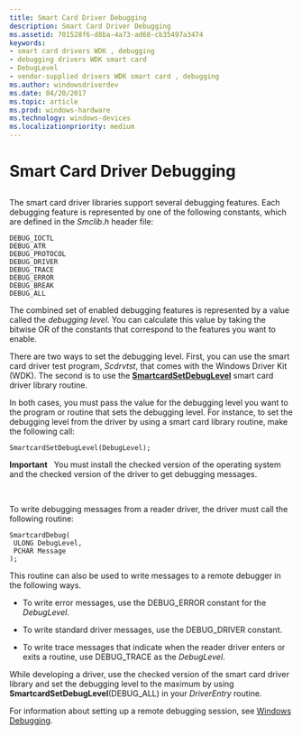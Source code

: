 ```yaml
---
title: Smart Card Driver Debugging
description: Smart Card Driver Debugging
ms.assetid: 701528f6-d8ba-4a73-ad68-cb35497a3474
keywords:
- smart card drivers WDK , debugging
- debugging drivers WDK smart card
- DebugLevel
- vendor-supplied drivers WDK smart card , debugging
ms.author: windowsdriverdev
ms.date: 04/20/2017
ms.topic: article
ms.prod: windows-hardware
ms.technology: windows-devices
ms.localizationpriority: medium
---
```


# Smart Card Driver Debugging


## <span id="_ntovr_smart_card_driver_debugging"></span><span id="_NTOVR_SMART_CARD_DRIVER_DEBUGGING"></span>


The smart card driver libraries support several debugging features. Each debugging feature is represented by one of the following constants, which are defined in the *Smclib.h* header file:

```
DEBUG_IOCTL
DEBUG_ATR
DEBUG_PROTOCOL
DEBUG_DRIVER
DEBUG_TRACE
DEBUG_ERROR
DEBUG_BREAK
DEBUG_ALL
```

The combined set of enabled debugging features is represented by a value called the *debugging level*. You can calculate this value by taking the bitwise OR of the constants that correspond to the features you want to enable.

There are two ways to set the debugging level. First, you can use the smart card driver test program, *Scdrvtst*, that comes with the Windows Driver Kit (WDK). The second is to use the [**SmartcardSetDebugLevel**](https://msdn.microsoft.com/library/windows/hardware/ff548960) smart card driver library routine.

In both cases, you must pass the value for the debugging level you want to the program or routine that sets the debugging level. For instance, to set the debugging level from the driver by using a smart card library routine, make the following call:

```
SmartcardSetDebugLevel(DebugLevel);
```

**Important**   You must install the checked version of the operating system and the checked version of the driver to get debugging messages.

 

To write debugging messages from a reader driver, the driver must call the following routine:

```
SmartcardDebug(
 ULONG DebugLevel,
 PCHAR Message
);
```

This routine can also be used to write messages to a remote debugger in the following ways.

-   To write error messages, use the DEBUG\_ERROR constant for the *DebugLevel*.

-   To write standard driver messages, use the DEBUG\_DRIVER constant.

-   To write trace messages that indicate when the reader driver enters or exits a routine, use DEBUG\_TRACE as the *DebugLevel*.

While developing a driver, use the checked version of the smart card driver library and set the debugging level to the maximum by using **SmartcardSetDebugLevel**(DEBUG\_ALL) in your *DriverEntry* routine.

For information about setting up a remote debugging session, see [Windows Debugging](https://msdn.microsoft.com/library/windows/hardware/ff551063).

 

 





